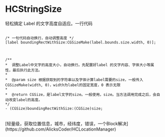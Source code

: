 # HCStringSize
轻松搞定 Label 的文字高度自适应。一行代码

```

/* 一句代码自动换行，自动调整高度 */
[label boundingRectWithSize:CGSizeMake(label.bounds.size.width, 0)];



/**
*  调整Label中文字的高度大小，自动换行。先配置好label 的文字内容、字体大小等属性，最后执行此方法。
*
*  @param size 根据获取到的字符串以及字体计算label需要的size，一般传入 CGSizeMake(width, 0)，width为label的固定宽度，0 表示无限
*
*  @return CGSize，是label文字的size。一般使用，size。当方法调用完成之后，会自动改变label的高度。
*/
- (CGSize)boundingRectWithSize:(CGSize)size;

```
<br/>
[轻量级，获取位置信息，城市，经纬度，错误，一个Block解决](https://github.com/AlicksCoder/HCLocationManager)